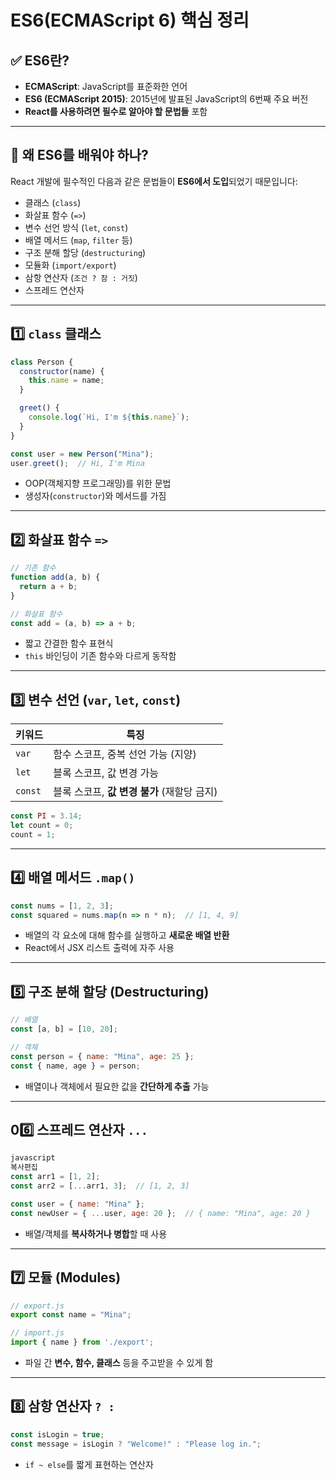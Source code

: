 # ES6(ECMAScript 6) 핵심 정리

## ✅ ES6란?

- **ECMAScript**: JavaScript를 표준화한 언어
- **ES6 (ECMAScript 2015)**: 2015년에 발표된 JavaScript의 6번째 주요 버전
- **React를 사용하려면 필수로 알아야 할 문법들** 포함

---

## 📌 왜 ES6를 배워야 하나?

React 개발에 필수적인 다음과 같은 문법들이 **ES6에서 도입**되었기 때문입니다:

- 클래스 (`class`)
- 화살표 함수 (`=>`)
- 변수 선언 방식 (`let`, `const`)
- 배열 메서드 (`map`, `filter` 등)
- 구조 분해 할당 (`destructuring`)
- 모듈화 (`import/export`)
- 삼항 연산자 (`조건 ? 참 : 거짓`)
- 스프레드 연산자

---

## 1️⃣ `class` 클래스

```jsx
class Person {
  constructor(name) {
    this.name = name;
  }

  greet() {
    console.log(`Hi, I'm ${this.name}`);
  }
}

const user = new Person("Mina");
user.greet();  // Hi, I'm Mina
```

- OOP(객체지향 프로그래밍)를 위한 문법
- 생성자(`constructor`)와 메서드를 가짐

---

## 2️⃣ 화살표 함수 `=>`

```jsx
// 기존 함수
function add(a, b) {
  return a + b;
}

// 화살표 함수
const add = (a, b) => a + b;
```

- 짧고 간결한 함수 표현식
- `this` 바인딩이 기존 함수와 다르게 동작함

---

## 3️⃣ 변수 선언 (`var`, `let`, `const`)

| 키워드 | 특징 |
| --- | --- |
| `var` | 함수 스코프, 중복 선언 가능 (지양) |
| `let` | 블록 스코프, 값 변경 가능 |
| `const` | 블록 스코프, **값 변경 불가** (재할당 금지) |

```jsx
const PI = 3.14;
let count = 0;
count = 1;
```

---

## 4️⃣ 배열 메서드 `.map()`

```jsx
const nums = [1, 2, 3];
const squared = nums.map(n => n * n);  // [1, 4, 9]
```

- 배열의 각 요소에 대해 함수를 실행하고 **새로운 배열 반환**
- React에서 JSX 리스트 출력에 자주 사용

---

## 5️⃣ 구조 분해 할당 (Destructuring)

```jsx
// 배열
const [a, b] = [10, 20];

// 객체
const person = { name: "Mina", age: 25 };
const { name, age } = person;
```

- 배열이나 객체에서 필요한 값을 **간단하게 추출** 가능

---

## 06️⃣ 스프레드 연산자 `...`

```jsx
javascript
복사편집
const arr1 = [1, 2];
const arr2 = [...arr1, 3];  // [1, 2, 3]

const user = { name: "Mina" };
const newUser = { ...user, age: 20 };  // { name: "Mina", age: 20 }
```

- 배열/객체를 **복사하거나 병합**할 때 사용

---

## 7️⃣ 모듈 (Modules)

```jsx
// export.js
export const name = "Mina";

// import.js
import { name } from './export';
```

- 파일 간 **변수, 함수, 클래스** 등을 주고받을 수 있게 함

---

## 8️⃣ 삼항 연산자 `? :`

```jsx
const isLogin = true;
const message = isLogin ? "Welcome!" : "Please log in.";
```

- `if ~ else`를 짧게 표현하는 연산자
